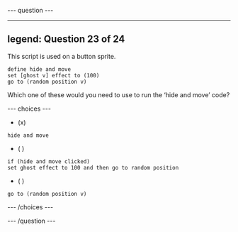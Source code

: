 --- question ---

---
legend: Question 23 of 24
---

This script is used on a button sprite.

```blocks3
define hide and move
set [ghost v] effect to (100)
go to (random position v)
```

Which one of these would you need to use to run the ‘hide and move’ code?

--- choices ---

- (x) 

```blocks3 
hide and move
```
  
- ( ) 

```blocks3 
if (hide and move clicked)
set ghost effect to 100 and then go to random position
```

- ( ) 

```blocks3 set ghost effect to (100)
go to (random position v)
```

--- /choices ---

--- /question ---
